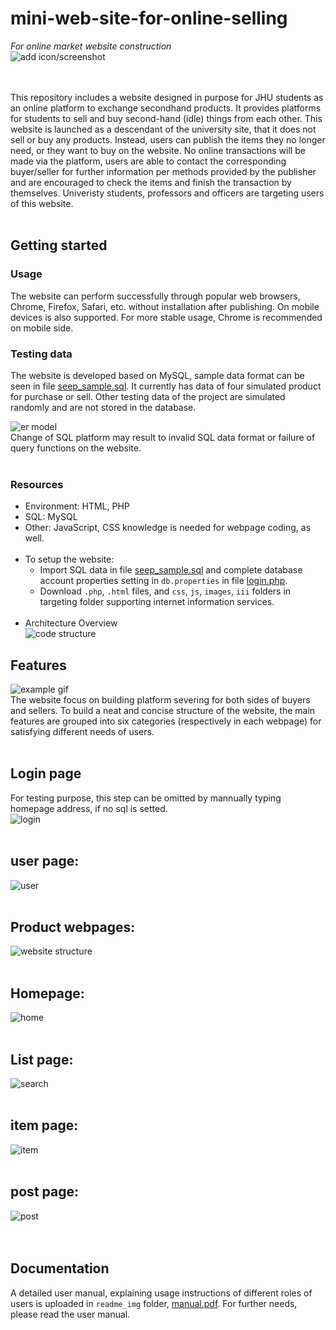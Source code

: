 # mini-web-site-for-online-selling
*For online market website construction*  
![add icon/screenshot](images/logo1.jpg)  
<br/><br/>

This repository includes a website designed in purpose for JHU students as an online platform to exchange secondhand products. It provides platforms for students to sell and buy second-hand (idle) things from each other. This website is launched as a descendant of the university site, that it does not sell or buy any products. Instead, users can publish the items they no longer need, or they want to buy on the website. No online transactions will be made via the platform, users are able to contact the corresponding buyer/seller for further information per methods provided by the publisher and are encouraged to check the items and finish the transaction by themselves. Univeristy students, professors and officers are targeting users of this website.
<br/><br/>

## Getting started

### Usage
The website can perform successfully through popular web browsers, Chrome, Firefox, Safari, etc. without installation after publishing. On mobile devices is also supported. For more stable usage, Chrome is recommended on mobile side.
<br/>

### Testing data
The website is developed based on MySQL, sample data format can be seen in file [seep_sample.sql](seep_sample.sql). It currently has data of four simulated product for purchase or sell. Other testing data of the project are simulated randomly and are not stored in the database. 
<br/>


![er model](readme_img/er1.png)  
Change of SQL platform may result to invalid SQL data format or failure of query functions on the website.
<br/><br/>
### Resources  
  - Environment: HTML, PHP  
  - SQL: MySQL  
  - Other: JavaScript, CSS knowledge is needed for webpage coding, as well.  
    <br/>
  - To setup the website:
    - Import SQL data in file [seep_sample.sql](seep_sample.sql) and complete database account properties setting in `db.properties` in file [login.php](login.php).  
    - Download `.php`, `.html` files, and `css`, `js`, `images`, `iii` folders in targeting folder supporting internet information services.  
    <br/>
  - Architecture Overview  
  ![code structure](readme_img/structure1.png)  


## Features

![example gif](readme_img/XXXXXXXXXXXXX)  
The website focus on building platform severing for both sides of buyers and sellers. To build a neat and concise structure of the website, the main features are grouped into six categories (respectively in each webpage) for satisfying different needs of users.  
<br/>

## Login page
For testing purpose, this step can be omitted by mannually typing homepage address, if no sql is setted.  
![login](readme_img/login.png)  
<br/>

## user page:
![user](readme_img/user.png)  
<br/>

## Product webpages:
![website structure](readme_img/structure2.png)  
<br/>

## Homepage:
![home](readme_img/home.png)  
<br/>

## List page:
![search](readme_img/search.png)  
<br/>

## item page:
![item](readme_img/item.png)  
<br/>

## post page:
![post](readme_img/post.png)  
<br/><br/>

## Documentation

A detailed user manual, explaining usage instructions of different roles of users is uploaded in `readme_img` folder, [manual.pdf](/readme_img/manual.pdf). For further needs, please read the user manual.   
<br/>
